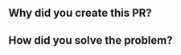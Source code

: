 ## Why did you create this PR?

<!-- Please describe the problem you are trying to solve by creating this PR. -->

## How did you solve the problem?

<!-- Please include a summary of the change and which issue is fixed. Please also include relevant motivation and context. List any dependencies that are required for this change. -->
